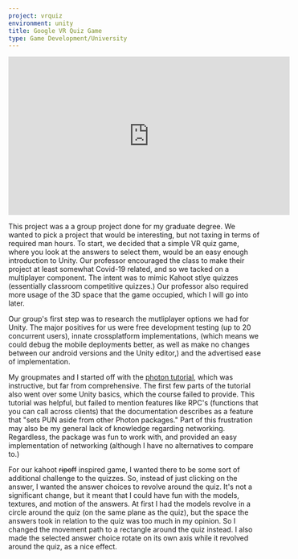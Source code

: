```yaml
---
project: vrquiz
environment: unity
title: Google VR Quiz Game
type: Game Development/University
---
```

<iframe width="560" height="315" src="https://www.youtube.com/embed/Y6JbmzztWYg" frameborder="0" allow="accelerometer; autoplay; clipboard-write; encrypted-media; gyroscope; picture-in-picture" allowfullscreen></iframe>

This project was a a group project done for my graduate degree.  We wanted to pick a project that would be interesting, but not taxing in terms of required man hours.  To start, we decided that a simple VR quiz game, where you look at the answers to select them, would be an easy enough introduction to Unity.  Our professor encouraged the class to make their project at least somewhat Covid-19 related, and so we tacked on a multiplayer component.  The intent was to mimic Kahoot stlye quizzes (essentially classroom competitive quizzes.)  Our professor also required more usage of the 3D space that the game occupied, which I will go into later.  

Our group's first step was to research the mutliplayer options we had for Unity.  The major positives for us were free development testing (up to 20 concurrent users), innate crossplatform implementations, (which means we could debug the mobile deployments better, as well as make no changes between our android versions and the Unity editor,) and the advertised ease of implementation.  

My groupmates and I started off with the [photon tutorial](https://doc.photonengine.com/en-us/pun/v2/demos-and-tutorials/pun-basics-tutorial/intro), which was instructive, but far from comprehensive.  The first few parts of the tutorial also went over some Unity basics, which the course failed to provide.  This tutorial was helpful, but failed to mention features like RPC's (functions that you can call across clients) that the documentation describes as a feature that "sets PUN aside from other Photon packages."  Part of this frustration may also be my general lack of knowledge regarding networking.  Regardless, the package was fun to work with, and provided an easy implementation of networking (although I have no alternatives to compare to.)  

For our kahoot ~~ripoff~~ inspired game, I wanted there to be some sort of additional challenge to the quizzes.  So, instead of just clicking on the answer, I wanted the answer choices to revolve around the quiz.  It's not a significant change, but it meant that I could have fun with the models, textures, and motion of the answers.  At first I had the models revolve in a circle around the quiz (on the same plane as the quiz), but the space the answers took in relation to the quiz was too much in my opinion.  So I changed the movement path to a rectangle around the quiz instead.  I also made the selected answer choice rotate on its own axis while it revolved around the quiz, as a nice effect.  

